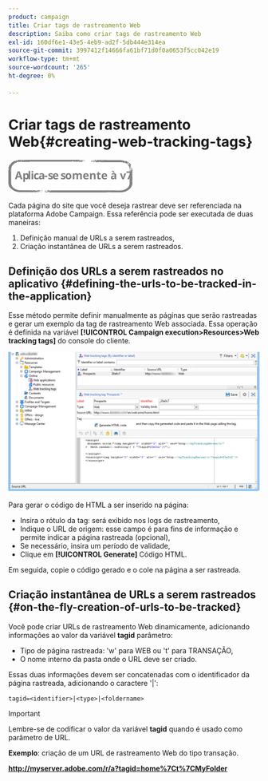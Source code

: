 ```yaml
---
product: campaign
title: Criar tags de rastreamento Web
description: Saiba como criar tags de rastreamento Web
exl-id: 160df6e1-43e5-4eb9-ad2f-5db444e314ea
source-git-commit: 3997412f14666fa61bf71d0f0a0653f5cc042e19
workflow-type: tm+mt
source-wordcount: '265'
ht-degree: 0%

---
```


# Criar tags de rastreamento Web{#creating-web-tracking-tags}

![](../../assets/v7-only.svg)

Cada página do site que você deseja rastrear deve ser referenciada na plataforma Adobe Campaign. Essa referência pode ser executada de duas maneiras:

1. Definição manual de URLs a serem rastreados,
1. Criação instantânea de URLs a serem rastreados.

## Definição dos URLs a serem rastreados no aplicativo {#defining-the-urls-to-be-tracked-in-the-application}

Esse método permite definir manualmente as páginas que serão rastreadas e gerar um exemplo da tag de rastreamento Web associada. Essa operação é definida na variável **[!UICONTROL Campaign execution>Resources>Web tracking tags]** do console do cliente.

![](assets/d_ncs_integration_webtracking_screen.png)

Para gerar o código de HTML a ser inserido na página:

* Insira o rótulo da tag: será exibido nos logs de rastreamento,
* Indique o URL de origem: esse campo é para fins de informação e permite indicar a página rastreada (opcional),
* Se necessário, insira um período de validade,
* Clique em **[!UICONTROL Generate]** Código HTML.

Em seguida, copie o código gerado e o cole na página a ser rastreada.

## Criação instantânea de URLs a serem rastreados {#on-the-fly-creation-of-urls-to-be-tracked}

Você pode criar URLs de rastreamento Web dinamicamente, adicionando informações ao valor da variável **tagid** parâmetro:

* Tipo de página rastreada: &#39;w&#39; para WEB ou &#39;t&#39; para TRANSAÇÃO,
* O nome interno da pasta onde o URL deve ser criado.

Essas duas informações devem ser concatenadas com o identificador da página rastreada, adicionando o caractere &#39;|&#39;:

```
tagid=<identifier>|<type>|<foldername>
```

>[!IMPORTANT]
>
>Lembre-se de codificar o valor da variável **tagid** quando é usado como parâmetro de URL.

**Exemplo**: criação de um URL de rastreamento Web do tipo transação.

**http://myserver.adobe.com/r/a?tagid=home%7Ct%7CMyFolder**
